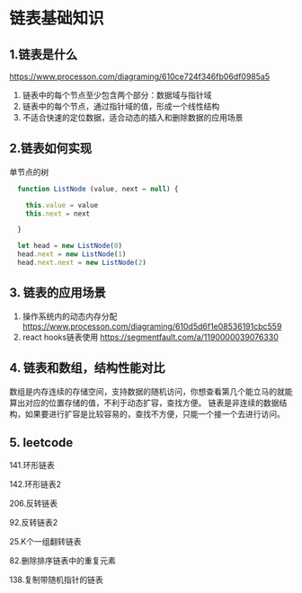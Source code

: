 # 链表基础知识 #

## 1.链表是什么 ##

https://www.processon.com/diagraming/610ce724f346fb06df0985a5

1. 链表中的每个节点至少包含两个部分：数据域与指针域
2. 链表中的每个节点，通过指针域的值，形成一个线性结构
3. 不适合快速的定位数据，适合动态的插入和删除数据的应用场景

## 2.链表如何实现 ##

单节点的树

```js
  function ListNode (value, next = null) {

    this.value = value
    this.next = next

  }

  let head = new ListNode(0)
  head.next = new ListNode(1)
  head.next.next = new ListNode(2)
```

## 3. 链表的应用场景 ##

1. 操作系统内的动态内存分配
https://www.processon.com/diagraming/610d5d6f1e08536191cbc559
2. react hooks链表使用
https://segmentfault.com/a/1190000039076330

## 4. 链表和数组，结构性能对比 ##

数组是内存连续的存储空间，支持数据的随机访问，你想查看第几个能立马的就能算出对应的位置存储的值，不利于动态扩容，查找方便。
链表是非连续的数据结构，如果要进行扩容是比较容易的，查找不方便，只能一个接一个去进行访问。

## 5. leetcode ##

141.环形链表

142.环形链表2

206.反转链表

92.反转链表2

25.K个一组翻转链表

82.删除排序链表中的重复元素

138.复制带随机指针的链表
